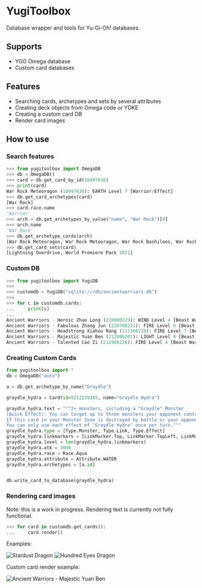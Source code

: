 # YugiToolbox
Database wrapper and tools for Yu-Gi-Oh! databases.

## Supports
- YGO Omega database
- Custom card databases

## Features
- Searching cards, archetypes and sets by several attributes
- Creating deck objects from Omega code or YDKE
- Creating a custom card DB
- Render card images

## How to use

### Search features
```py
>>> from yugitoolbox import OmegaDB
>>> db = OmegaDB()
>>> card = db.get_card_by_id(10497636)
>>> print(card)
War Rock Meteoragon (10497636): EARTH Level 7 [Warrior/Effect]
>>> db.get_card_archetypes(card)
[War Rock]
>>> card.race.name
'Warrior'
>>> arch = db.get_archetypes_by_value("name", "War Rock")[0]
>>> arch.name
'War Rock'
>>> db.get_archetype_cards(arch)
[War Rock Meteoragon, War Rock Meteoragon, War Rock Bashileos, War Rock Bashileos, War Rock Generations, War Rock Gactos, War Rock Mountain, War Rock Orpis, War Rock Big Blow, War Rock Wento, War Rock Dignity, War Rock Ordeal, War Rock Skyler, War Rock Skyler, War Rock Medium, War Rock Fortia, War Rock Spirit, War Rock Mammud]
>>> db.get_card_sets(card)
[Lightning Overdrive, World Premiere Pack 2021]
```

### Custom DB
```py
>>> from yugitoolbox import YugiDB
>>> 
>>> customdb = YugiDB("sqlite:///db/ancientwarriors.db")
>>> 
>>> for c in customdb.cards:
...     print(c)
... 
Ancient Warriors - Heroic Zhao Long (210000229): WIND Level 4 [Beast Warrior/Effect]
Ancient Warriors - Fabulous Zhang Jun (210708231): FIRE Level 6 [Beast Warrior/Effect]
Ancient Warriors - Headstrong Xiahou Rang (211306220): FIRE Level 7 [Beast Warrior/Effect]
Ancient Warriors - Majestic Yuan Ben (212806202): LIGHT Level 8 [Beast Warrior/Effect]
Ancient Warriors - Talented Cao Zi (212906226): FIRE Level 4 [Beast Warrior/Effect]
```

### Creating Custom Cards
```py
from yugitoolbox import *
db = OmegaDB("auto")

a = db.get_archetype_by_name("Graydle")

graydle_hydra = Card(id=9212239385, name="Graydle Hydra")

graydle_hydra.text = """2+ monsters, including a "Graydle" Monster
(Quick Effect): You can target up to three monsters your opponent controls. Move them to the zones this card points to.
If this card in your Monster Zone is destroyed by battle or your opponent's Spell, Trap or monster effect, place this card in the Spell & Trap zone, and if you do, take control of as many monsters your opponent controls that this card pointed to while in the monster zone and place them in the zones this card in the Spell & Trap zone points to. When this card leaves the field, destroy all cards this card pointed to in the Spell & Trap zone.
You can only use each effect of "Graydle Hydra" once per turn."""
graydle_hydra.type = [Type.Monster, Type.Link, Type.Effect]
graydle_hydra.linkmarkers = [LinkMarker.Top, LinkMarker.TopLeft, LinkMarker.TopRight]
graydle_hydra.level = len(graydle_hydra.linkmarkers)
graydle_hydra.atk = 3000
graydle_hydra.race = Race.Aqua
graydle_hydra.attribute = Attribute.WATER
graydle_hydra.archetypes = [a.id]


db.write_card_to_database(graydle_hydra)
```

### Rendering card images
Note: this is a work in progress. Rendering text is currently not fully functional.
```py
>>> for card in customdb.get_cards():
...     card.render()
```
Examples:

![Stardust Dragon](https://raw.githubusercontent.com/man-netcat/yugitoolbox/main/example_renders/44508094.png)
![Hundred Eyes Dragon](https://raw.githubusercontent.com/man-netcat/yugitoolbox/main/example_renders/100000150.png)

Custom card render example:

![Ancient Warriors - Majestic Yuan Ben](https://raw.githubusercontent.com/man-netcat/yugitoolbox/main/example_renders/212806202.png)

